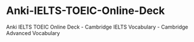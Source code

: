# Anki-IELTS-TOEIC-Online-Deck
Anki IELTS TOEIC Online Deck - Cambridge IELTS Vocabulary - Cambridge Advanced Vocabulary 
